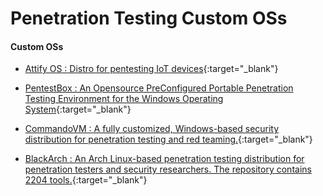 # Penetration Testing Custom OSs

#### Custom OSs

* [Attify OS : Distro for pentesting IoT devices](https://github.com/adi0x90/attifyos){:target="_blank"}

* [PentestBox : An Opensource PreConfigured Portable Penetration Testing Environment for the Windows Operating System](https://pentestbox.org/){:target="_blank"}

* [CommandoVM : A fully customized, Windows-based security distribution for penetration testing and red teaming.](https://github.com/fireeye/commando-vm){:target="_blank"}

* [BlackArch : An Arch Linux-based penetration testing distribution for penetration testers and security researchers. The repository contains 2204 tools.](https://www.blackarch.org/index.html){:target="_blank"}